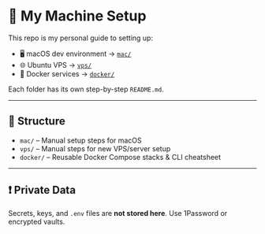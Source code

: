 # 🧰 My Machine Setup

This repo is my personal guide to setting up:

- 🖥️ macOS dev environment → [`mac/`](./mac)
- 🌐 Ubuntu VPS → [`vps/`](./vps)
- 🐳 Docker services → [`docker/`](./docker)

Each folder has its own step-by-step `README.md`.

---

## 📁 Structure

- `mac/` – Manual setup steps for macOS
- `vps/` – Manual steps for new VPS/server setup
- `docker/` – Reusable Docker Compose stacks & CLI cheatsheet

---

## ❗ Private Data

Secrets, keys, and `.env` files are **not stored here**. Use 1Password or encrypted vaults.

